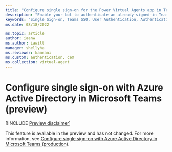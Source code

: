 ```yaml
---
title: "Configure single sign-on for the Power Virtual Agents app in Teams (preview)"
description: "Enable your bot to authenticate an already-signed-in Teams user in Power Virtual Agents preview."
keywords: "Single Sign-on, Teams SSO, User Authentication, Authentication, AAD, MSA, Identity Provider, PVA"
ms.date: 08/18/2022

ms.topic: article
author: iaanw
ms.author: iawilt
manager: shellyha
ms.reviewer: kamrani
ms.custom: authentication, ceX
ms.collection: virtual-agent
---
```


# Configure single sign-on with Azure Active Directory in Microsoft Teams (preview)

[!INCLUDE [Preview disclaimer](includes/public-preview-disclaimer.md)]

This feature is available in the preview and has not changed. For more information, see [Configure single sign-on with Azure Active Directory in Microsoft Teams (production)](/configure-sso-teams.md).
